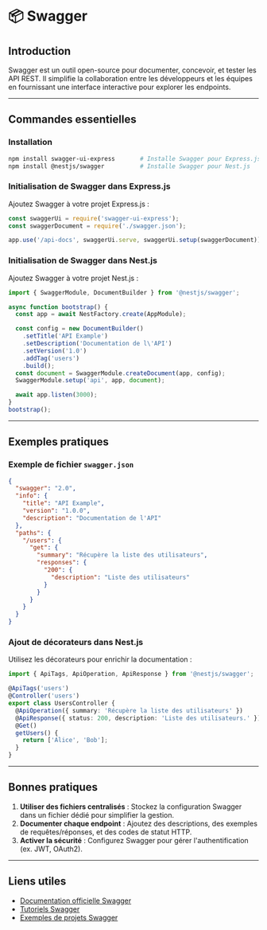 # 📦 Swagger

## Introduction

Swagger est un outil open-source pour documenter, concevoir, et tester les API REST. Il simplifie la collaboration entre les développeurs et les équipes en fournissant une interface interactive pour explorer les endpoints.

---

## Commandes essentielles

### Installation

```bash
npm install swagger-ui-express       # Installe Swagger pour Express.js
npm install @nestjs/swagger          # Installe Swagger pour Nest.js
```

### Initialisation de Swagger dans Express.js

Ajoutez Swagger à votre projet Express.js :

```javascript
const swaggerUi = require('swagger-ui-express');
const swaggerDocument = require('./swagger.json');

app.use('/api-docs', swaggerUi.serve, swaggerUi.setup(swaggerDocument));
```

### Initialisation de Swagger dans Nest.js

Ajoutez Swagger à votre projet Nest.js :

```typescript
import { SwaggerModule, DocumentBuilder } from '@nestjs/swagger';

async function bootstrap() {
  const app = await NestFactory.create(AppModule);

  const config = new DocumentBuilder()
    .setTitle('API Example')
    .setDescription('Documentation de l\'API')
    .setVersion('1.0')
    .addTag('users')
    .build();
  const document = SwaggerModule.createDocument(app, config);
  SwaggerModule.setup('api', app, document);

  await app.listen(3000);
}
bootstrap();
```

---

## Exemples pratiques

### Exemple de fichier `swagger.json`

```json
{
  "swagger": "2.0",
  "info": {
    "title": "API Example",
    "version": "1.0.0",
    "description": "Documentation de l'API"
  },
  "paths": {
    "/users": {
      "get": {
        "summary": "Récupère la liste des utilisateurs",
        "responses": {
          "200": {
            "description": "Liste des utilisateurs"
          }
        }
      }
    }
  }
}
```

### Ajout de décorateurs dans Nest.js

Utilisez les décorateurs pour enrichir la documentation :

```typescript
import { ApiTags, ApiOperation, ApiResponse } from '@nestjs/swagger';

@ApiTags('users')
@Controller('users')
export class UsersController {
  @ApiOperation({ summary: 'Récupère la liste des utilisateurs' })
  @ApiResponse({ status: 200, description: 'Liste des utilisateurs.' })
  @Get()
  getUsers() {
    return ['Alice', 'Bob'];
  }
}
```

---

## Bonnes pratiques

1. **Utiliser des fichiers centralisés** : Stockez la configuration Swagger dans un fichier dédié pour simplifier la gestion.
2. **Documenter chaque endpoint** : Ajoutez des descriptions, des exemples de requêtes/réponses, et des codes de statut HTTP.
3. **Activer la sécurité** : Configurez Swagger pour gérer l'authentification (ex. JWT, OAuth2).

---

## Liens utiles

- [Documentation officielle Swagger](https://swagger.io/docs/)
- [Tutoriels Swagger](https://swagger.io/tools/swaggerhub/)
- [Exemples de projets Swagger](https://github.com/swagger-api/swagger-samples)
